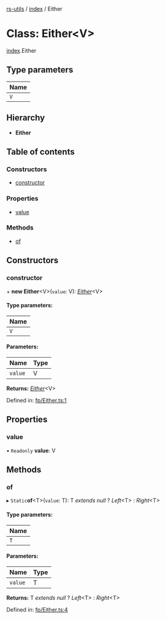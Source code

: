 [rs-utils](../README.md) / [index](../modules/index.md) / Either

# Class: Either<V\>

[index](../modules/index.md).Either

## Type parameters

Name |
------ |
`V` |

## Hierarchy

* **Either**

## Table of contents

### Constructors

- [constructor](index.either.md#constructor)

### Properties

- [value](index.either.md#value)

### Methods

- [of](index.either.md#of)

## Constructors

### constructor

\+ **new Either**<V\>(`value`: V): [*Either*](index.either.md)<V\>

#### Type parameters:

Name |
------ |
`V` |

#### Parameters:

Name | Type |
------ | ------ |
`value` | V |

**Returns:** [*Either*](index.either.md)<V\>

Defined in: [fp/Either.ts:1](https://github.com/HanZhaorz/rs-utils/blob/487e704/src/fp/Either.ts#L1)

## Properties

### value

• `Readonly` **value**: V

## Methods

### of

▸ `Static`**of**<T\>(`value`: T): T *extends* *null* ? *Left*<T\> : *Right*<T\>

#### Type parameters:

Name |
------ |
`T` |

#### Parameters:

Name | Type |
------ | ------ |
`value` | T |

**Returns:** T *extends* *null* ? *Left*<T\> : *Right*<T\>

Defined in: [fp/Either.ts:4](https://github.com/HanZhaorz/rs-utils/blob/487e704/src/fp/Either.ts#L4)
